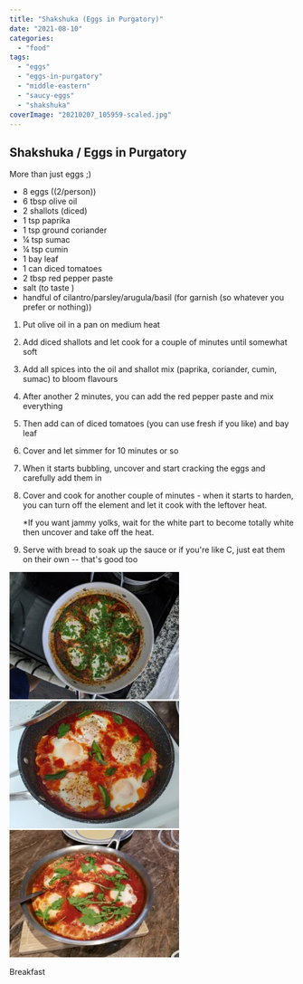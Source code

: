 ```yaml
---
title: "Shakshuka (Eggs in Purgatory)"
date: "2021-08-10"
categories: 
  - "food"
tags: 
  - "eggs"
  - "eggs-in-purgatory"
  - "middle-eastern"
  - "saucy-eggs"
  - "shakshuka"
coverImage: "20210207_105959-scaled.jpg"
---
```


## Shakshuka / Eggs in Purgatory

More than just eggs ;)

- 8 eggs ((2/person))
- 6 tbsp olive oil
- 2 shallots (diced)
- 1 tsp paprika
- 1 tsp ground coriander
- ¼ tsp sumac
- ¼ tsp cumin
- 1 bay leaf
- 1 can diced tomatoes
- 2 tbsp red pepper paste
- salt (to taste )
- handful of cilantro/parsley/arugula/basil (for garnish (so whatever you prefer or nothing))

1. Put olive oil in a pan on medium heat
    
2. Add diced shallots and let cook for a couple of minutes until somewhat soft
    
3. Add all spices into the oil and shallot mix (paprika, coriander, cumin, sumac) to bloom flavours
    
4. After another 2 minutes, you can add the red pepper paste and mix everything
    
5. Then add can of diced tomatoes (you can use fresh if you like) and bay leaf
    
6. Cover and let simmer for 10 minutes or so
    
7. When it starts bubbling, uncover and start cracking the eggs and carefully add them in
    
8. Cover and cook for another couple of minutes - when it starts to harden, you can turn off the element and let it cook with the leftover heat.
    
    \*If you want jammy yolks, wait for the white part to become totally white then uncover and take off the heat.
    
9. Serve with bread to soak up the sauce or if you're like C, just eat them on their own -- that's good too
    

![](images/IMG_20200629_105751-300x225.jpg) ![](images/20200713_114213-300x225.jpg) ![](images/20201012_112435-300x225.jpg)

Breakfast
